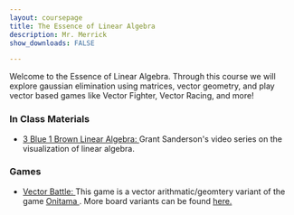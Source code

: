 ```yaml
---
layout: coursepage
title: The Essence of Linear Algebra  
description: Mr. Merrick 
show_downloads: FALSE

---
```


Welcome to the Essence of Linear Algebra. Through this course we will explore gaussian elimination using matrices, vector geometry, and play vector based games like Vector Fighter, Vector Racing, and more! 

### In Class Materials 
* <a href=https://youtu.be/fNk_zzaMoSs> 3 Blue 1 Brown Linear Algebra: </a> Grant Sanderson's video series on the visualization of linear algebra. 

### Games 
* <a href="https://merrickmath.github.io/MerrickMath.github.io-LinearAlgebra/Activities/Games/VectorBattle.pdf">  Vector Battle: </a> This game is a vector arithmatic/geomtery variant of the game <a href="https://merrickmath.github.io/MerrickMath.github.io-LinearAlgebra/Activities/Games/Onitama.pdf"> Onitama </a>. More board variants can be found <a href="https://merrickmath.github.io/MerrickMath.github.io-LinearAlgebra/Activities/Games/VectorBoardVariants.pdf"> here. </a>










  




